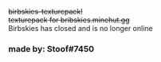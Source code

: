 
 ~~birbskies-texturepack!~~   
 ~~texturepack for bribskies.minehut.gg~~  
Birbskies has closed and is no longer online
### made by: Stoof#7450

